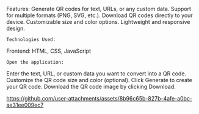 Features:
Generate QR codes for text, URLs, or any custom data.
Support for multiple formats (PNG, SVG, etc.).
Download QR codes directly to your device.
Customizable size and color options.
Lightweight and responsive design.

    Technologies Used:
Frontend: HTML, CSS, JavaScript

    Open the application:
Enter the text, URL, or custom data you want to convert into a QR code.
Customize the QR code size and color (optional).
Click Generate to create your QR code.
Download the QR code image by clicking Download.

https://github.com/user-attachments/assets/8b96c65b-827b-4afe-a0bc-ae31ee009ec7

